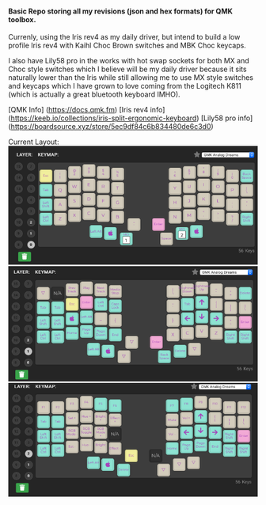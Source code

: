 #### Basic Repo storing all my revisions (json and hex formats) for QMK toolbox.  

Currenly, using the Iris rev4 as my daily driver, but intend to build a low profile Iris rev4 with
Kaihl Choc Brown switches and MBK Choc keycaps. 

I also have Lily58 pro in the works with hot swap sockets for both MX and Choc style switches which
I believe will be my daily driver because it sits naturally lower than the Iris while still
 allowing me to use MX style switches and keycaps which I have grown to love coming from the
  Logitech K811 (which is actually a great bluetooth keyboard IMHO).

[QMK Info] (https://docs.qmk.fm)
[Iris rev4 info] (https://keeb.io/collections/iris-split-ergonomic-keyboard)
[Lily58 pro info] (https://boardsource.xyz/store/5ec9df84c6b834480de6c3d0)

Current Layout:
![Default Layer](https://github.com/DataDavD/mech_keyboards/blob/master/Iris_rev4/layout_rev10/layer_default.png)
![Layer 1](https://github.com/DataDavD/mech_keyboards/blob/master/Iris_rev4/layout_rev10/layer_1.png)
![Layer 2](https://github.com/DataDavD/mech_keyboards/blob/master/Iris_rev4/layout_rev10/layer_2.png)